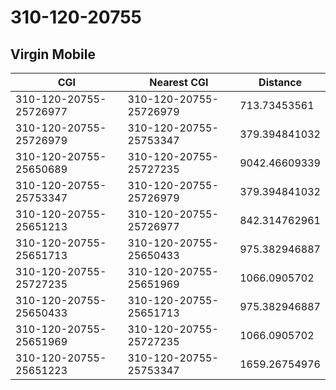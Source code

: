 # 310-120-20755
## Virgin Mobile


| CGI | Nearest CGI | Distance |
|-----|-------------|----------|
| 310-120-20755-25726977 | 310-120-20755-25726979 | 713.73453561 |
| 310-120-20755-25726979 | 310-120-20755-25753347 | 379.394841032 |
| 310-120-20755-25650689 | 310-120-20755-25727235 | 9042.46609339 |
| 310-120-20755-25753347 | 310-120-20755-25726979 | 379.394841032 |
| 310-120-20755-25651213 | 310-120-20755-25726977 | 842.314762961 |
| 310-120-20755-25651713 | 310-120-20755-25650433 | 975.382946887 |
| 310-120-20755-25727235 | 310-120-20755-25651969 | 1066.0905702 |
| 310-120-20755-25650433 | 310-120-20755-25651713 | 975.382946887 |
| 310-120-20755-25651969 | 310-120-20755-25727235 | 1066.0905702 |
| 310-120-20755-25651223 | 310-120-20755-25753347 | 1659.26754976 |
